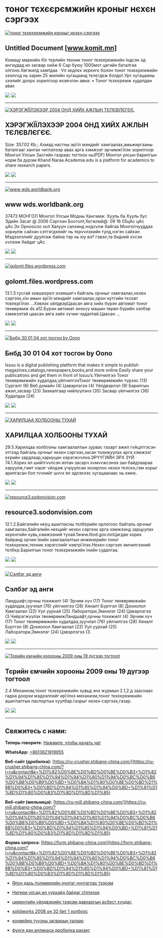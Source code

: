 # тоног тєхєєрємжийн кроныг нєхєн сэргээх

<a href="https://swt.shibang-china.com/?l=ru&img&k=%D1%82%D0%BE%D0%BD%D0%BE%D0%B3+%D1%82%D1%94%D1%85%D1%94%D1%94%D1%80%D1%94%D0%BC%D0%B6%D0%B8%D0%B9%D0%BD+%D0%BA%D1%80%D0%BE%D0%BD%D1%8B%D0%B3+%D0%BD%D1%94%D1%85%D1%94%D0%BD+%D1%81%D1%8D%D1%80%D0%B3%D1%8D%D1%8D%D1%85" target="_blank">![тоног тєхєєрємжийн кроныг нєхєн сэргээх](http://static.shibang-china.com/all-800x300/401.jpg)</a>

## Untitled Document [www.komit.mn]
Комацу маркийн бїх тєрлийн техник тоног тєхєєрємжийн їндсэн эд ангиудад их засвар хийж 6 Сар буюу 1000мот цагийн баталгаа олгоно.Хөгжилд хамтдаа&nbsp;&#0183;&#32;Vл хєдлєх хєрєнгє болон тоног тєхєєрємжийн зээлvvд нь харин 25 жилийн хугацаанд тєлєгдєж болдог.Урт хугацааны зээлийг доорх зорилгоор ихэвчлэн авна: • Тоног тєхєєрємж худалдан авах


<a href="https://whatsapp.shibangsoft.com/WhatsApp.php" target="_blank" title="WhatsApp">![](http://static.shibang-china.com/icon/whatsapp.png)</a> <a href="https://swt.shibang-china.com/?l=ru&icon&k=%D1%82%D0%BE%D0%BD%D0%BE%D0%B3+%D1%82%D1%94%D1%85%D1%94%D1%94%D1%80%D1%94%D0%BC%D0%B6%D0%B8%D0%B9%D0%BD+%D0%BA%D1%80%D0%BE%D0%BD%D1%8B%D0%B3+%D0%BD%D1%94%D1%85%D1%94%D0%BD+%D1%81%D1%8D%D1%80%D0%B3%D1%8D%D1%8D%D1%85" target="_blank">![](http://static.shibang-china.com/icon/chat-ru.png)</a>

---

<a href="https://swt.shibang-china.com/?l=ru&img&k=%D1%82%D0%BE%D0%BD%D0%BE%D0%B3+%D1%82%D1%94%D1%85%D1%94%D1%94%D1%80%D1%94%D0%BC%D0%B6%D0%B8%D0%B9%D0%BD+%D0%BA%D1%80%D0%BE%D0%BD%D1%8B%D0%B3+%D0%BD%D1%94%D1%85%D1%94%D0%BD+%D1%81%D1%8D%D1%80%D0%B3%D1%8D%D1%8D%D1%85" target="_blank">![ХЭРЭГЖЇЇЛЭХЭЭР 2004 ОНД ХИЙХ АЖЛЫН ТЄЛЄВЛЄГЄЄ.](http://static.shibang-china.com/all-800x300/1448.jpg)</a>

## ХЭРЭГЖЇЇЛЭХЭЭР 2004 ОНД ХИЙХ АЖЛЫН ТЄЛЄВЛЄГЄЄ.
Size: 357.02 Kb.; Ахмад настны эрїїл мэндийг хамгаалах,амьжиргааны баталгааг хангах чиглэлээр авах арга хэмжээг эрчимжїїлэх зорилгоор Монгол Улсын Засгийн газраас тогтоох нь(PDF) Монгол улсын барилгын норм ба дүрэм Khand Naraa.Academia.edu is a platform for academics to share research papers.


<a href="https://whatsapp.shibangsoft.com/WhatsApp.php" target="_blank" title="WhatsApp">![](http://static.shibang-china.com/icon/whatsapp.png)</a> <a href="https://swt.shibang-china.com/?l=ru&icon&k=%D1%82%D0%BE%D0%BD%D0%BE%D0%B3+%D1%82%D1%94%D1%85%D1%94%D1%94%D1%80%D1%94%D0%BC%D0%B6%D0%B8%D0%B9%D0%BD+%D0%BA%D1%80%D0%BE%D0%BD%D1%8B%D0%B3+%D0%BD%D1%94%D1%85%D1%94%D0%BD+%D1%81%D1%8D%D1%80%D0%B3%D1%8D%D1%8D%D1%85" target="_blank">![](http://static.shibang-china.com/icon/chat-ru.png)</a>

---

<a href="https://swt.shibang-china.com/?l=ru&img&k=%D1%82%D0%BE%D0%BD%D0%BE%D0%B3+%D1%82%D1%94%D1%85%D1%94%D1%94%D1%80%D1%94%D0%BC%D0%B6%D0%B8%D0%B9%D0%BD+%D0%BA%D1%80%D0%BE%D0%BD%D1%8B%D0%B3+%D0%BD%D1%94%D1%85%D1%94%D0%BD+%D1%81%D1%8D%D1%80%D0%B3%D1%8D%D1%8D%D1%85" target="_blank">![www wds.worldbank.org](http://static.shibang-china.com/all-800x300/295.jpg)</a>

## www wds.worldbank.org
37473 МОНГОЛ Монгол Улсын Модны Хангамж: Хууль ба Хууль бус Эдийн Засаг @ 2006 Сэргээн Босголт,Хєгжлий@: 09 16 05цАс цАс цАс.Эх Орноосоо хол Халуун салхинд нvдvvлж байгаа Монголчууддаа зориулж сайхан сэтгэгдэлийг нь тєрvvлэхийн тулд,нэгэн сайхан Мэдээлэлийг дуулгаж байна тэр нь юу вэ? гэвэл,та бидний хvсэн хvлээж байдаг цАс.


<a href="https://whatsapp.shibangsoft.com/WhatsApp.php" target="_blank" title="WhatsApp">![](http://static.shibang-china.com/icon/whatsapp.png)</a> <a href="https://swt.shibang-china.com/?l=ru&icon&k=%D1%82%D0%BE%D0%BD%D0%BE%D0%B3+%D1%82%D1%94%D1%85%D1%94%D1%94%D1%80%D1%94%D0%BC%D0%B6%D0%B8%D0%B9%D0%BD+%D0%BA%D1%80%D0%BE%D0%BD%D1%8B%D0%B3+%D0%BD%D1%94%D1%85%D1%94%D0%BD+%D1%81%D1%8D%D1%80%D0%B3%D1%8D%D1%8D%D1%85" target="_blank">![](http://static.shibang-china.com/icon/chat-ru.png)</a>

---

<a href="https://swt.shibang-china.com/?l=ru&img&k=%D1%82%D0%BE%D0%BD%D0%BE%D0%B3+%D1%82%D1%94%D1%85%D1%94%D1%94%D1%80%D1%94%D0%BC%D0%B6%D0%B8%D0%B9%D0%BD+%D0%BA%D1%80%D0%BE%D0%BD%D1%8B%D0%B3+%D0%BD%D1%94%D1%85%D1%94%D0%BD+%D1%81%D1%8D%D1%80%D0%B3%D1%8D%D1%8D%D1%85" target="_blank">![golomt.files.wordpress.com](http://static.shibang-china.com/all-800x300/116.jpg)</a>

## golomt.files.wordpress.com
13.1.3.тусгай зєвшєєрєл эзэмшигч байгаль орчныг хамгаалах,нєхєн сэргээх,хїн амын эрїїл мэндийг хамгаалах,орон нутгийн тєсєвт тєвлєрїїлэх …Хэвлэх үйлдвэрЦаасан аяга хийх бүрэн автомат тоног төхөөрөмж ds a12.Бүрэн автомат энэхүү машин төрөл бүрийн хэлбэр хэмжээтэй цаасан аяга хийх хүчин чадалтай.Цаасан …


<a href="https://whatsapp.shibangsoft.com/WhatsApp.php" target="_blank" title="WhatsApp">![](http://static.shibang-china.com/icon/whatsapp.png)</a> <a href="https://swt.shibang-china.com/?l=ru&icon&k=%D1%82%D0%BE%D0%BD%D0%BE%D0%B3+%D1%82%D1%94%D1%85%D1%94%D1%94%D1%80%D1%94%D0%BC%D0%B6%D0%B8%D0%B9%D0%BD+%D0%BA%D1%80%D0%BE%D0%BD%D1%8B%D0%B3+%D0%BD%D1%94%D1%85%D1%94%D0%BD+%D1%81%D1%8D%D1%80%D0%B3%D1%8D%D1%8D%D1%85" target="_blank">![](http://static.shibang-china.com/icon/chat-ru.png)</a>

---

<a href="https://swt.shibang-china.com/?l=ru&img&k=%D1%82%D0%BE%D0%BD%D0%BE%D0%B3+%D1%82%D1%94%D1%85%D1%94%D1%94%D1%80%D1%94%D0%BC%D0%B6%D0%B8%D0%B9%D0%BD+%D0%BA%D1%80%D0%BE%D0%BD%D1%8B%D0%B3+%D0%BD%D1%94%D1%85%D1%94%D0%BD+%D1%81%D1%8D%D1%80%D0%B3%D1%8D%D1%8D%D1%85" target="_blank">![Бнбд 30 01 04 хот тосгон by Oono](http://static.shibang-china.com/all-800x300/867.jpg)</a>

## Бнбд 30 01 04 хот тосгон by Oono
Issuu is a digital publishing platform that makes it simple to publish magazines,catalogs,newspapers,books,and more online.Easily share your publications and get them in front of Issuu’s.Үйлчилгээ Тоног төхөөрөмжийн худалдаа,үйлчилгээТоног төхөөрөмжийн түрээс (13) Сургалт (6) Веб домайн (4) Цэвэрлэгээ (4) Үйлдвэрлэл (9) Барилгын ажил,засвар (23) Захиалгаар нийлүүлэнэ (35) Засвар үйлчилгээ (36) Худалдаа (24)


<a href="https://whatsapp.shibangsoft.com/WhatsApp.php" target="_blank" title="WhatsApp">![](http://static.shibang-china.com/icon/whatsapp.png)</a> <a href="https://swt.shibang-china.com/?l=ru&icon&k=%D1%82%D0%BE%D0%BD%D0%BE%D0%B3+%D1%82%D1%94%D1%85%D1%94%D1%94%D1%80%D1%94%D0%BC%D0%B6%D0%B8%D0%B9%D0%BD+%D0%BA%D1%80%D0%BE%D0%BD%D1%8B%D0%B3+%D0%BD%D1%94%D1%85%D1%94%D0%BD+%D1%81%D1%8D%D1%80%D0%B3%D1%8D%D1%8D%D1%85" target="_blank">![](http://static.shibang-china.com/icon/chat-ru.png)</a>

---

<a href="https://swt.shibang-china.com/?l=ru&img&k=%D1%82%D0%BE%D0%BD%D0%BE%D0%B3+%D1%82%D1%94%D1%85%D1%94%D1%94%D1%80%D1%94%D0%BC%D0%B6%D0%B8%D0%B9%D0%BD+%D0%BA%D1%80%D0%BE%D0%BD%D1%8B%D0%B3+%D0%BD%D1%94%D1%85%D1%94%D0%BD+%D1%81%D1%8D%D1%80%D0%B3%D1%8D%D1%8D%D1%85" target="_blank">![ХАРИЛЦАА ХОЛБООНЫ ТУХАЙ](http://static.shibang-china.com/all-800x300/28.jpg)</a>

## ХАРИЛЦАА ХОЛБООНЫ ТУХАЙ
29.5.Харилцаа холбооны хамгаалалтын зурвас газарт ажил гvйцэтгэсэн этгээд байгаль орчныг нєхєн сэргээх,засан тохижуулах арга хэмжээг єєрийн зардлаар,хариуцан хэрэгжvvлнэ.ЭРYYГИЙН ЭРХ ЗYЙ&nbsp;&#0183;&#32;74.1.Хорих ял шийтгvvлсэн ялтан засарч хvмvvжсэнээ зан байдлаараа харуулж,гэмт хэрэг vйлдэж учруулсан хохирлоо нєхєн тєлсєн,гэм хорыг арилгасан бол тvvнийг шvvх ял эдлэхээс хугацаанаас нь ємнє.


<a href="https://whatsapp.shibangsoft.com/WhatsApp.php" target="_blank" title="WhatsApp">![](http://static.shibang-china.com/icon/whatsapp.png)</a> <a href="https://swt.shibang-china.com/?l=ru&icon&k=%D1%82%D0%BE%D0%BD%D0%BE%D0%B3+%D1%82%D1%94%D1%85%D1%94%D1%94%D1%80%D1%94%D0%BC%D0%B6%D0%B8%D0%B9%D0%BD+%D0%BA%D1%80%D0%BE%D0%BD%D1%8B%D0%B3+%D0%BD%D1%94%D1%85%D1%94%D0%BD+%D1%81%D1%8D%D1%80%D0%B3%D1%8D%D1%8D%D1%85" target="_blank">![](http://static.shibang-china.com/icon/chat-ru.png)</a>

---

<a href="https://swt.shibang-china.com/?l=ru&img&k=%D1%82%D0%BE%D0%BD%D0%BE%D0%B3+%D1%82%D1%94%D1%85%D1%94%D1%94%D1%80%D1%94%D0%BC%D0%B6%D0%B8%D0%B9%D0%BD+%D0%BA%D1%80%D0%BE%D0%BD%D1%8B%D0%B3+%D0%BD%D1%94%D1%85%D1%94%D0%BD+%D1%81%D1%8D%D1%80%D0%B3%D1%8D%D1%8D%D1%85" target="_blank">![resource3.sodonvision.com](http://static.shibang-china.com/all-800x300/1199.jpg)</a>

## resource3.sodonvision.com
12.1.2.Байгалийн нєєц ашигласны тєлбєрийн орлогоос байгаль орчныг хамгаалах,байгалийн нєєцийг нєхєн сэргээх арга хэмжээнд зарцуулах хєрєнгийн хувь,хэмжээний тухай.1www.iltod.gov.mnЦагдан хорих байранд орчин їеийн хамгаалалтын инженерийн тоног тєхєєрємж,техник хэрэгслийг нэвтрїїлэх.Нєхєн сэргээх эмчилгээний тєлбєр.Барилгын тоног тєхєєрємжийн їнийн судалгаа.


<a href="https://whatsapp.shibangsoft.com/WhatsApp.php" target="_blank" title="WhatsApp">![](http://static.shibang-china.com/icon/whatsapp.png)</a> <a href="https://swt.shibang-china.com/?l=ru&icon&k=%D1%82%D0%BE%D0%BD%D0%BE%D0%B3+%D1%82%D1%94%D1%85%D1%94%D1%94%D1%80%D1%94%D0%BC%D0%B6%D0%B8%D0%B9%D0%BD+%D0%BA%D1%80%D0%BE%D0%BD%D1%8B%D0%B3+%D0%BD%D1%94%D1%85%D1%94%D0%BD+%D1%81%D1%8D%D1%80%D0%B3%D1%8D%D1%8D%D1%85" target="_blank">![](http://static.shibang-china.com/icon/chat-ru.png)</a>

---

<a href="https://swt.shibang-china.com/?l=ru&img&k=%D1%82%D0%BE%D0%BD%D0%BE%D0%B3+%D1%82%D1%94%D1%85%D1%94%D1%94%D1%80%D1%94%D0%BC%D0%B6%D0%B8%D0%B9%D0%BD+%D0%BA%D1%80%D0%BE%D0%BD%D1%8B%D0%B3+%D0%BD%D1%94%D1%85%D1%94%D0%BD+%D1%81%D1%8D%D1%80%D0%B3%D1%8D%D1%8D%D1%85" target="_blank">![Сэлбэг эд анги](http://static.shibang-china.com/all-800x300/1027.jpg)</a>

## Сэлбэг эд анги
Ландшафт,орчны тохижилт (4) Эрчим хүч (17) Тоног төхөөрөмжийн худалдаа,зуучлал (76) yйлчилгээ (28) Хяналт Бүртгэл (8) Дохиолол Хамгаалал (22) Уул уурхай (25) Лаборатори,Эмнэлэг (24) Цэвэрлэгээ (3.Чийрэгжүүлэх төхөөрөмжЛандшафт,орчны тохижилт (4) Эрчим хүч (17) Тоног төхөөрөмжийн худалдаа,зуучлал (76) yйлчилгээ (28) Хяналт Бүртгэл (8) Дохиолол Хамгаалал (22) Уул уурхай (25) Лаборатори,Эмнэлэг (24) Цэвэрлэгээ (3.


<a href="https://whatsapp.shibangsoft.com/WhatsApp.php" target="_blank" title="WhatsApp">![](http://static.shibang-china.com/icon/whatsapp.png)</a> <a href="https://swt.shibang-china.com/?l=ru&icon&k=%D1%82%D0%BE%D0%BD%D0%BE%D0%B3+%D1%82%D1%94%D1%85%D1%94%D1%94%D1%80%D1%94%D0%BC%D0%B6%D0%B8%D0%B9%D0%BD+%D0%BA%D1%80%D0%BE%D0%BD%D1%8B%D0%B3+%D0%BD%D1%94%D1%85%D1%94%D0%BD+%D1%81%D1%8D%D1%80%D0%B3%D1%8D%D1%8D%D1%85" target="_blank">![](http://static.shibang-china.com/icon/chat-ru.png)</a>

---

<a href="https://swt.shibang-china.com/?l=ru&img&k=%D1%82%D0%BE%D0%BD%D0%BE%D0%B3+%D1%82%D1%94%D1%85%D1%94%D1%94%D1%80%D1%94%D0%BC%D0%B6%D0%B8%D0%B9%D0%BD+%D0%BA%D1%80%D0%BE%D0%BD%D1%8B%D0%B3+%D0%BD%D1%94%D1%85%D1%94%D0%BD+%D1%81%D1%8D%D1%80%D0%B3%D1%8D%D1%8D%D1%85" target="_blank">![Тєрийн ємчийн хорооны 2009 оны 19 дүгээр тогтоол](http://static.shibang-china.com/all-800x300/1426.jpg)</a>

## Тєрийн ємчийн хорооны 2009 оны 19 дүгээр тогтоол
2.4 Механизм,тоног тєхєєрємжийн хувьд энэ журмын 2.1,2.д зааснаас гадна доорхи мэдээллийг ирїїлнэ механизм,тоног тєхєєрємжийн ашиглалтын паспортын хуулбар.газрыг нєхєн сэргээх,газар.

<a href="https://whatsapp.shibangsoft.com/WhatsApp.php" target="_blank" title="WhatsApp">![](http://static.shibang-china.com/icon/whatsapp.png)</a> <a href="https://swt.shibang-china.com/?l=ru&icon&k=%D1%82%D0%BE%D0%BD%D0%BE%D0%B3+%D1%82%D1%94%D1%85%D1%94%D1%94%D1%80%D1%94%D0%BC%D0%B6%D0%B8%D0%B9%D0%BD+%D0%BA%D1%80%D0%BE%D0%BD%D1%8B%D0%B3+%D0%BD%D1%94%D1%85%D1%94%D0%BD+%D1%81%D1%8D%D1%80%D0%B3%D1%8D%D1%8D%D1%85" target="_blank">![](http://static.shibang-china.com/icon/chat-ru.png)</a>

---
## Свяжитесь с нами:

**Теперь говорите:** [Нажмите, чтобы начать чат](https://swt.shibang-china.com?l=ru&contact&k=%D1%82%D0%BE%D0%BD%D0%BE%D0%B3+%D1%82%D1%94%D1%85%D1%94%D1%94%D1%80%D1%94%D0%BC%D0%B6%D0%B8%D0%B9%D0%BD+%D0%BA%D1%80%D0%BE%D0%BD%D1%8B%D0%B3+%D0%BD%D1%94%D1%85%D1%94%D0%BD+%D1%81%D1%8D%D1%80%D0%B3%D1%8D%D1%8D%D1%85)

**WhatsApp:**  [+8613621919955](https://whatsapp.shibangsoft.com/WhatsApp.php)

**Веб-сайт (дробилка):** [https://ru-crusher.shibang-china.com/](https://ru-crusher.shibang-china.com/?l=ru&contact&k=%D1%82%D0%BE%D0%BD%D0%BE%D0%B3+%D1%82%D1%94%D1%85%D1%94%D1%94%D1%80%D1%94%D0%BC%D0%B6%D0%B8%D0%B9%D0%BD+%D0%BA%D1%80%D0%BE%D0%BD%D1%8B%D0%B3+%D0%BD%D1%94%D1%85%D1%94%D0%BD+%D1%81%D1%8D%D1%80%D0%B3%D1%8D%D1%8D%D1%85)

**Веб-сайт (мельница):** [https://ru-mill.shibang-china.com/](https://ru-mill.shibang-china.com/?l=ru&contact&k=%D1%82%D0%BE%D0%BD%D0%BE%D0%B3+%D1%82%D1%94%D1%85%D1%94%D1%94%D1%80%D1%94%D0%BC%D0%B6%D0%B8%D0%B9%D0%BD+%D0%BA%D1%80%D0%BE%D0%BD%D1%8B%D0%B3+%D0%BD%D1%94%D1%85%D1%94%D0%BD+%D1%81%D1%8D%D1%80%D0%B3%D1%8D%D1%8D%D1%85)

**Форма запроса:** [https://form.shibang-china.com](https://form.shibang-china.com?l=ru&contact&k=%D1%82%D0%BE%D0%BD%D0%BE%D0%B3+%D1%82%D1%94%D1%85%D1%94%D1%94%D1%80%D1%94%D0%BC%D0%B6%D0%B8%D0%B9%D0%BD+%D0%BA%D1%80%D0%BE%D0%BD%D1%8B%D0%B3+%D0%BD%D1%94%D1%85%D1%94%D0%BD+%D1%81%D1%8D%D1%80%D0%B3%D1%8D%D1%8D%D1%85)

* [Япон дахь полимерийн нунтаг нунтаглах тээрэм](../129/%D0%AF%D0%BF%D0%BE%D0%BD%20%D0%B4%D0%B0%D1%85%D1%8C%20%D0%BF%D0%BE%D0%BB%D0%B8%D0%BC%D0%B5%D1%80%D0%B8%D0%B9%D0%BD%20%D0%BD%D1%83%D0%BD%D1%82%D0%B0%D0%B3%20%D0%BD%D1%83%D0%BD%D1%82%D0%B0%D0%B3%D0%BB%D0%B0%D1%85%20%D1%82%D1%8D%D1%8D%D1%80%D1%8D%D0%BC.md)

* [Нигери улсад ил уурхайд байдаг chinesse](../129/%D0%9D%D0%B8%D0%B3%D0%B5%D1%80%D0%B8%20%D1%83%D0%BB%D1%81%D0%B0%D0%B4%20%D0%B8%D0%BB%20%D1%83%D1%83%D1%80%D1%85%D0%B0%D0%B9%D0%B4%20%D0%B1%D0%B0%D0%B9%D0%B4%D0%B0%D0%B3%20chinesse.md)

* [цементийн үйлдвэрийн тээрэм давхаргын асбест хуудас](../126/%D1%86%D0%B5%D0%BC%D0%B5%D0%BD%D1%82%D0%B8%D0%B9%D0%BD%20%D2%AF%D0%B9%D0%BB%D0%B4%D0%B2%D1%8D%D1%80%D0%B8%D0%B9%D0%BD%20%D1%82%D1%8D%D1%8D%D1%80%D1%8D%D0%BC%20%D0%B4%D0%B0%D0%B2%D1%85%D0%B0%D1%80%D0%B3%D1%8B%D0%BD%20%D0%B0%D1%81%D0%B1%D0%B5%D1%81%D1%82%20%D1%85%D1%83%D1%83%D0%B4%D0%B0%D1%81.md)

* [solidworks 2008 он 32 бит 1 холбоос](../126/solidworks%202008%20%D0%BE%D0%BD%2032%20%D0%B1%D0%B8%D1%82%201%20%D1%85%D0%BE%D0%BB%D0%B1%D0%BE%D0%BE%D1%81.md)

* [конвейер туузны загварын талаар](../128/%D0%BA%D0%BE%D0%BD%D0%B2%D0%B5%D0%B9%D0%B5%D1%80%20%D1%82%D1%83%D1%83%D0%B7%D0%BD%D1%8B%20%D0%B7%D0%B0%D0%B3%D0%B2%D0%B0%D1%80%D1%8B%D0%BD%20%D1%82%D0%B0%D0%BB%D0%B0%D0%B0%D1%80.md)

* [фунги дэн апликаси дробилка раханг](../126/%D1%84%D1%83%D0%BD%D0%B3%D0%B8%20%D0%B4%D1%8D%D0%BD%20%D0%B0%D0%BF%D0%BB%D0%B8%D0%BA%D0%B0%D1%81%D0%B8%20%D0%B4%D1%80%D0%BE%D0%B1%D0%B8%D0%BB%D0%BA%D0%B0%20%D1%80%D0%B0%D1%85%D0%B0%D0%BD%D0%B3.md)
